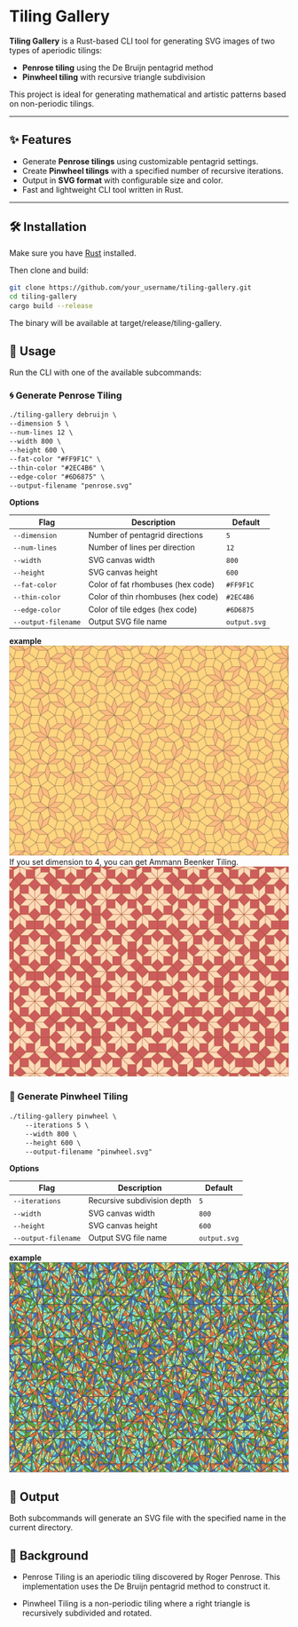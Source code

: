# Tiling Gallery

**Tiling Gallery** is a Rust-based CLI tool for generating SVG images of two types of aperiodic tilings:

- **Penrose tiling** using the De Bruijn pentagrid method
- **Pinwheel tiling** with recursive triangle subdivision

This project is ideal for generating mathematical and artistic patterns based on non-periodic tilings.

---

## ✨ Features

- Generate **Penrose tilings** using customizable pentagrid settings.
- Create **Pinwheel tilings** with a specified number of recursive iterations.
- Output in **SVG format** with configurable size and color.
- Fast and lightweight CLI tool written in Rust.

---

## 🛠 Installation

Make sure you have [Rust](https://www.rust-lang.org/tools/install) installed.

Then clone and build:

```bash
git clone https://github.com/your_username/tiling-gallery.git
cd tiling-gallery
cargo build --release
```
The binary will be available at target/release/tiling-gallery.

## 🚀 Usage
Run the CLI with one of the available subcommands:
### 🌀 Generate Penrose Tiling
```
./tiling-gallery debruijn \
--dimension 5 \
--num-lines 12 \
--width 800 \
--height 600 \
--fat-color "#FF9F1C" \
--thin-color "#2EC4B6" \
--edge-color "#6D6875" \
--output-filename "penrose.svg"
```
**Options**

| Flag                | Description                        | Default      |
| ------------------- | ---------------------------------- | ------------ |
| `--dimension`       | Number of pentagrid directions     | `5`          |
| `--num-lines`       | Number of lines per direction      | `12`         |
| `--width`           | SVG canvas width                   | `800`        |
| `--height`          | SVG canvas height                  | `600`        |
| `--fat-color`       | Color of fat rhombuses (hex code)  | `#FF9F1C`    |
| `--thin-color`      | Color of thin rhombuses (hex code) | `#2EC4B6`    |
| `--edge-color`      | Color of tile edges (hex code)     | `#6D6875`    |
| `--output-filename` | Output SVG file name               | `output.svg` |
**example**
![penrose tiling](examples/penrose.svg)
If you set dimension to 4, you can get Ammann Beenker Tiling.
![ammann beenker tiling](examples/ammann-beenker.svg)
### 🧩 Generate Pinwheel Tiling
```
./tiling-gallery pinwheel \
    --iterations 5 \
    --width 800 \
    --height 600 \
    --output-filename "pinwheel.svg"

```
**Options**

| Flag                | Description                 | Default      |
| ------------------- | --------------------------- | ------------ |
| `--iterations`      | Recursive subdivision depth | `5`          |
| `--width`           | SVG canvas width            | `800`        |
| `--height`          | SVG canvas height           | `600`        |
| `--output-filename` | Output SVG file name        | `output.svg` |
**example**
![pinwheel tiling](examples/pinwheel.svg)
## 📁 Output
Both subcommands will generate an SVG file with the specified name in the current directory.

## 🧠 Background
- Penrose Tiling is an aperiodic tiling discovered by Roger Penrose. This implementation uses the De Bruijn pentagrid method to construct it.

- Pinwheel Tiling is a non-periodic tiling where a right triangle is recursively subdivided and rotated.

